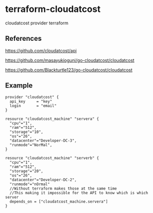 # terraform-cloudatcost
cloudatcost provider terraform

## References
https://github.com/cloudatcost/api

https://github.com/masayukioguni/go-cloudatcost/cloudatcost

https://github.com/Blackturtle123/go-cloudatcost/cloudatcost

## Example
```
provider "cloudatcost" {
  api_key     = "key"
  login       = "email"
}

resource "cloudatcost_machine" "servera" {
  "cpu"="1",
  "ram"="512",
  "storage"="10",
  "os"="26",
  "datacenter"="Developer-DC-3",
  "runmode"="NorMal",
}

resource "cloudatcost_machine" "serverb" {
  "cpu"="1",
  "ram"="512",
  "storage"="20",
  "os"="26",
  "datacenter"="Developer-DC-2",
  "runmode"="nOrmal"
  //Without terraform makes those at the same time
  //This making it impossible for the API to know which is which server
  depends_on = ["cloudatcost_machine.servera"]
}
```
